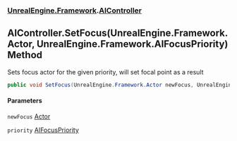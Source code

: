 ### [UnrealEngine.Framework](./UnrealEngine-Framework.md 'UnrealEngine.Framework').[AIController](./UnrealEngine-Framework-AIController.md 'UnrealEngine.Framework.AIController')
## AIController.SetFocus(UnrealEngine.Framework.Actor, UnrealEngine.Framework.AIFocusPriority) Method
Sets focus actor for the given priority, will set focal point as a result  
```csharp
public void SetFocus(UnrealEngine.Framework.Actor newFocus, UnrealEngine.Framework.AIFocusPriority priority=UnrealEngine.Framework.AIFocusPriority.High);
```
#### Parameters
<a name='UnrealEngine-Framework-AIController-SetFocus(UnrealEngine-Framework-Actor_UnrealEngine-Framework-AIFocusPriority)-newFocus'></a>
`newFocus` [Actor](./UnrealEngine-Framework-Actor.md 'UnrealEngine.Framework.Actor')  
  
<a name='UnrealEngine-Framework-AIController-SetFocus(UnrealEngine-Framework-Actor_UnrealEngine-Framework-AIFocusPriority)-priority'></a>
`priority` [AIFocusPriority](./UnrealEngine-Framework-AIFocusPriority.md 'UnrealEngine.Framework.AIFocusPriority')  
  
